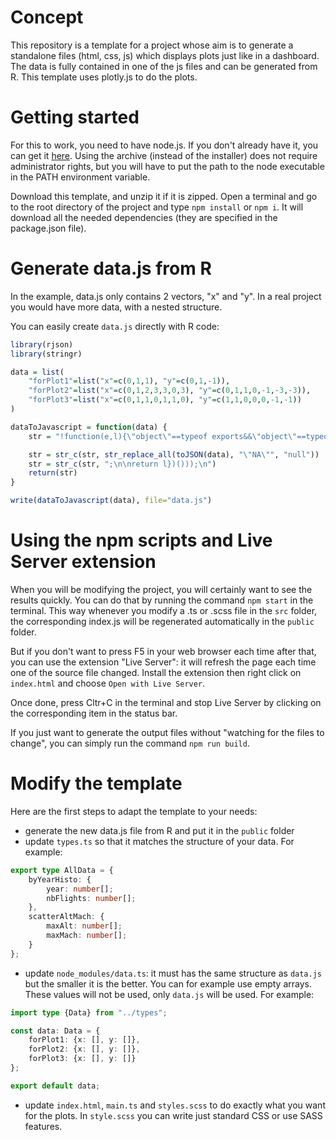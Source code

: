# Concept

This repository is a template for a project whose aim is to generate a standalone files (html, css, js) which displays plots just like in a dashboard. The data is fully contained in one of the js files and can be generated from R. This template uses plotly.js to do the plots.

# Getting started

For this to work, you need to have node.js. If you don't already have it, you can get it [here](https://nodejs.org/en/download/). Using the archive (instead of the installer) does not require administrator rights, but you will have to put the path to the node executable in the PATH environment variable.

Download this template, and unzip it if it is zipped. Open a terminal and go to the root directory of the project and type `npm install` or `npm i`. It will download all the needed dependencies (they are specified in the package.json file).

# Generate data.js from R

In the example, data.js only contains 2 vectors, "x" and "y". In a real project you would have more data, with a nested structure.

You can easily create `data.js` directly with R code:
```R
library(rjson)
library(stringr)

data = list(
	"forPlot1"=list("x"=c(0,1,1), "y"=c(0,1,-1)),
	"forPlot2"=list("x"=c(0,1,2,3,3,0,3), "y"=c(0,1,1,0,-1,-3,-3)),
	"forPlot3"=list("x"=c(0,1,1,0,1,1,0), "y"=c(1,1,0,0,0,-1,-1))
)

dataToJavascript = function(data) {
	str = "!function(e,l){\"object\"==typeof exports&&\"object\"==typeof module?module.exports=l():\"function\"==typeof define&&define.amd?define([],l):\"object\"==typeof exports?exports.data=l():e.data=l()}(self,(()=>(()=>{\"use strict\";var e={d:(l,n)=>{for(var d in n)e.o(n,d)&&!e.o(l,d)&&Object.defineProperty(l,d,{enumerable:!0,get:n[d]})},o:(e,l)=>Object.prototype.hasOwnProperty.call(e,l),r:e=>{\"undefined\"!=typeof Symbol&&Symbol.toStringTag&&Object.defineProperty(e,Symbol.toStringTag,{value:\"Module\"}),Object.defineProperty(e,\"__esModule\",{value:!0})}},l={};e.r(l),e.d(l,{default:()=>n});\n\nconst n = "

	str = str_c(str, str_replace_all(toJSON(data), "\"NA\"", "null"))
	str = str_c(str, ";\n\nreturn l})()));\n")
	return(str)
}

write(dataToJavascript(data), file="data.js")
```

# Using the npm scripts and Live Server extension

When you will be modifying the project, you will certainly want to see the results quickly. You can do that by running the command `npm start` in the terminal. This way whenever you modify a .ts or .scss file in the `src` folder, the corresponding index.js will be regenerated automatically in the `public` folder.

But if you don't want to press F5 in your web browser each time after that, you can use the extension "Live Server": it will refresh the page each time one of the source file changed. Install the extension then right click on `index.html` and choose `Open with Live Server`.

Once done, press Cltr+C in the terminal and stop Live Server by clicking on the corresponding item in the status bar.

If you just want to generate the output files without "watching for the files to change", you can simply run the command `npm run build`.

# Modify the template

Here are the first steps to adapt the template to your needs:
- generate the new data.js file from R and put it in the `public` folder
- update `types.ts` so that it matches the structure of your data. For example:
```typescript
export type AllData = {
	byYearHisto: {
		year: number[];
		nbFlights: number[];
	},
	scatterAltMach: {
		maxAlt: number[];
		maxMach: number[];
	}
};
```
- update `node_modules/data.ts`: it must has the same structure as `data.js` but the smaller it is the better. You can for example use empty arrays. These values will not be used, only `data.js` will be used. For example:
```typescript
import type {Data} from "../types";

const data: Data = {
	forPlot1: {x: [], y: []},
	forPlot2: {x: [], y: []},
	forPlot3: {x: [], y: []}
};

export default data;

```
- update `index.html`, `main.ts` and `styles.scss` to do exactly what you want for the plots. In `style.scss` you can write just standard CSS or use SASS features.
